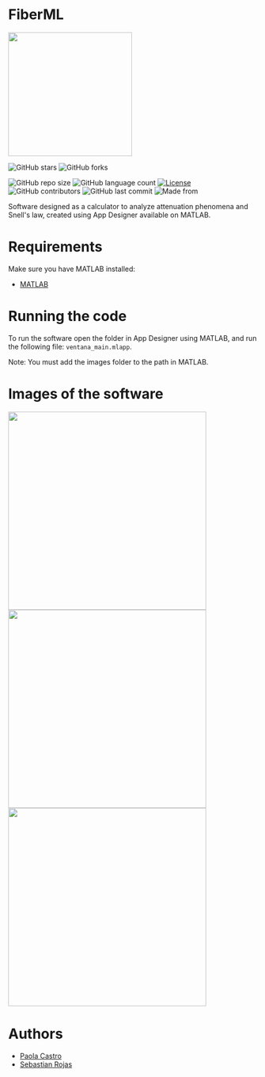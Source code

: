 # **FiberML**

<img src="https://user-images.githubusercontent.com/62435399/219249550-d6128699-63bf-42c3-b54a-f8325e8394be.png" width="250">

![GitHub stars](https://img.shields.io/github/stars/C-Paola/FiberML?style=social)
![GitHub forks](https://img.shields.io/github/forks/C-Paola/FiberML?label=Fork&style=social)

![GitHub repo size](https://img.shields.io/github/repo-size/C-Paola/FiberML?label=Repo%20Size)
![GitHub language count](https://img.shields.io/github/languages/count/C-Paola/FiberML?label=Languages)
[![License](https://img.shields.io/badge/License-Apache%202.0-blue.svg)](https://opensource.org/licenses/Apache-2.0)
![GitHub contributors](https://img.shields.io/github/contributors/C-Paola/FiberML)
![GitHub last commit](https://img.shields.io/github/last-commit/C-Paola/FiberML)
![Made from](https://img.shields.io/badge/From-Colombia-Yellow)

Software designed as a calculator to analyze attenuation phenomena and Snell's law, created using App Designer available on MATLAB.

# Requirements
Make sure you have MATLAB installed:

- [MATLAB](https://www.mathworks.com/help/matlab/)

# Running the code
To run the software open the folder in App Designer using MATLAB, and run the following file: ``` ventana_main.mlapp ```.

Note: You must add the images folder to the path in MATLAB.

# Images of the software

<img src="https://user-images.githubusercontent.com/62435399/219249479-0767550d-2fb1-4030-b953-ebec155aca3c.png" width="400">
<img src="https://user-images.githubusercontent.com/62435399/219250152-0408a25d-eb4f-452d-9880-8f4545b68a93.png" width="400">
<img src="https://user-images.githubusercontent.com/62435399/219250410-69858d59-7f90-4c1f-b75c-81f079fcb92c.png" width="400">

# Authors
- [Paola Castro](https://github.com/C-Paola)
- [Sebastian Rojas](https://github.com/SRojas28)
